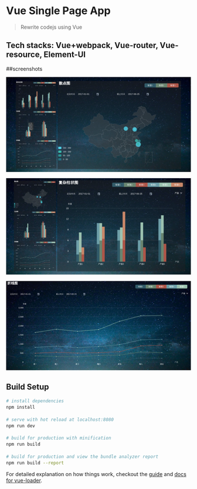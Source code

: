 # Vue Single Page App

> Rewrite codejs using Vue
## Tech stacks: Vue+webpack, Vue-router, Vue-resource, Element-UI

##screenshots

![alt text](./static/img/dv1.png "p1")

![alt text](./static/img/dv2.png "p2")

![alt text](./static/img/dv3.png "fullscreen")

## Build Setup

``` bash
# install dependencies
npm install

# serve with hot reload at localhost:8080
npm run dev

# build for production with minification
npm run build

# build for production and view the bundle analyzer report
npm run build --report

```

For detailed explanation on how things work, checkout the [guide](http://vuejs-templates.github.io/webpack/) and [docs for vue-loader](http://vuejs.github.io/vue-loader).
